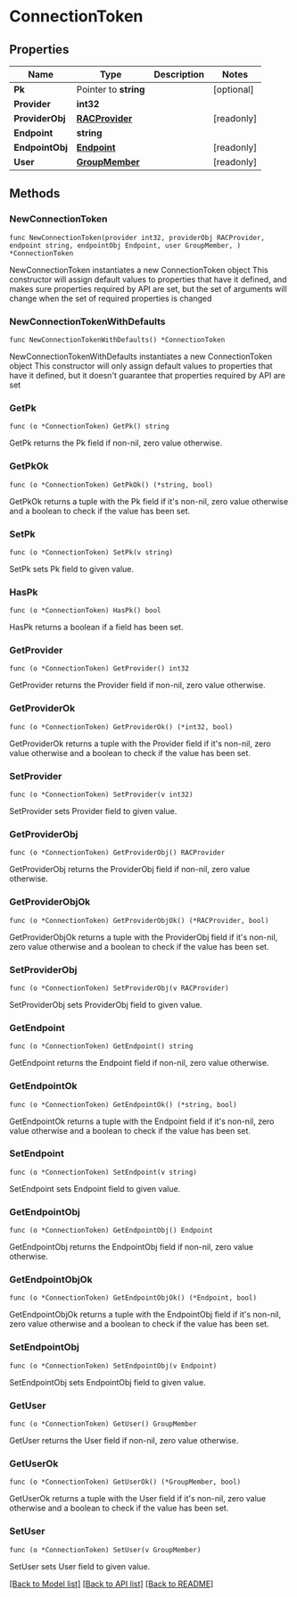 # ConnectionToken

## Properties

Name | Type | Description | Notes
------------ | ------------- | ------------- | -------------
**Pk** | Pointer to **string** |  | [optional] 
**Provider** | **int32** |  | 
**ProviderObj** | [**RACProvider**](RACProvider.md) |  | [readonly] 
**Endpoint** | **string** |  | 
**EndpointObj** | [**Endpoint**](Endpoint.md) |  | [readonly] 
**User** | [**GroupMember**](GroupMember.md) |  | [readonly] 

## Methods

### NewConnectionToken

`func NewConnectionToken(provider int32, providerObj RACProvider, endpoint string, endpointObj Endpoint, user GroupMember, ) *ConnectionToken`

NewConnectionToken instantiates a new ConnectionToken object
This constructor will assign default values to properties that have it defined,
and makes sure properties required by API are set, but the set of arguments
will change when the set of required properties is changed

### NewConnectionTokenWithDefaults

`func NewConnectionTokenWithDefaults() *ConnectionToken`

NewConnectionTokenWithDefaults instantiates a new ConnectionToken object
This constructor will only assign default values to properties that have it defined,
but it doesn't guarantee that properties required by API are set

### GetPk

`func (o *ConnectionToken) GetPk() string`

GetPk returns the Pk field if non-nil, zero value otherwise.

### GetPkOk

`func (o *ConnectionToken) GetPkOk() (*string, bool)`

GetPkOk returns a tuple with the Pk field if it's non-nil, zero value otherwise
and a boolean to check if the value has been set.

### SetPk

`func (o *ConnectionToken) SetPk(v string)`

SetPk sets Pk field to given value.

### HasPk

`func (o *ConnectionToken) HasPk() bool`

HasPk returns a boolean if a field has been set.

### GetProvider

`func (o *ConnectionToken) GetProvider() int32`

GetProvider returns the Provider field if non-nil, zero value otherwise.

### GetProviderOk

`func (o *ConnectionToken) GetProviderOk() (*int32, bool)`

GetProviderOk returns a tuple with the Provider field if it's non-nil, zero value otherwise
and a boolean to check if the value has been set.

### SetProvider

`func (o *ConnectionToken) SetProvider(v int32)`

SetProvider sets Provider field to given value.


### GetProviderObj

`func (o *ConnectionToken) GetProviderObj() RACProvider`

GetProviderObj returns the ProviderObj field if non-nil, zero value otherwise.

### GetProviderObjOk

`func (o *ConnectionToken) GetProviderObjOk() (*RACProvider, bool)`

GetProviderObjOk returns a tuple with the ProviderObj field if it's non-nil, zero value otherwise
and a boolean to check if the value has been set.

### SetProviderObj

`func (o *ConnectionToken) SetProviderObj(v RACProvider)`

SetProviderObj sets ProviderObj field to given value.


### GetEndpoint

`func (o *ConnectionToken) GetEndpoint() string`

GetEndpoint returns the Endpoint field if non-nil, zero value otherwise.

### GetEndpointOk

`func (o *ConnectionToken) GetEndpointOk() (*string, bool)`

GetEndpointOk returns a tuple with the Endpoint field if it's non-nil, zero value otherwise
and a boolean to check if the value has been set.

### SetEndpoint

`func (o *ConnectionToken) SetEndpoint(v string)`

SetEndpoint sets Endpoint field to given value.


### GetEndpointObj

`func (o *ConnectionToken) GetEndpointObj() Endpoint`

GetEndpointObj returns the EndpointObj field if non-nil, zero value otherwise.

### GetEndpointObjOk

`func (o *ConnectionToken) GetEndpointObjOk() (*Endpoint, bool)`

GetEndpointObjOk returns a tuple with the EndpointObj field if it's non-nil, zero value otherwise
and a boolean to check if the value has been set.

### SetEndpointObj

`func (o *ConnectionToken) SetEndpointObj(v Endpoint)`

SetEndpointObj sets EndpointObj field to given value.


### GetUser

`func (o *ConnectionToken) GetUser() GroupMember`

GetUser returns the User field if non-nil, zero value otherwise.

### GetUserOk

`func (o *ConnectionToken) GetUserOk() (*GroupMember, bool)`

GetUserOk returns a tuple with the User field if it's non-nil, zero value otherwise
and a boolean to check if the value has been set.

### SetUser

`func (o *ConnectionToken) SetUser(v GroupMember)`

SetUser sets User field to given value.



[[Back to Model list]](../README.md#documentation-for-models) [[Back to API list]](../README.md#documentation-for-api-endpoints) [[Back to README]](../README.md)


